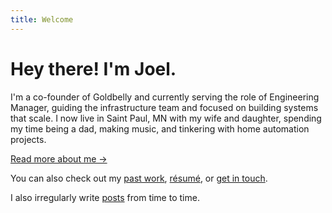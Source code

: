 ```yaml
---
title: Welcome
---
```


# Hey there! I'm Joel.

I'm a co-founder of Goldbelly and currently serving the role of Engineering
Manager, guiding the infrastructure team and focused on building systems that
scale. I now live in Saint Paul, MN with my wife and daughter, spending my time
being a dad, making music, and tinkering with home automation projects.

[Read more about me →](/about/)

You can also check out my [past work](/work/), [résumé](/resume/), or [get in
touch](/contact/).

I also irregularly write [posts](/posts/) from time to time.

